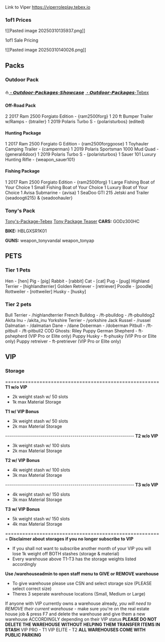  Link to Viper 
https://viperroleplay.tebex.io


### **1of1 Prices**

![[Pasted image 20250310135937.png]]

1of1 Sale Pricing

![[Pasted image 20250310140026.png]]


## Packs 

### Outdoor Pack
⛵[・𝙊𝙪𝙩𝙙𝙤𝙤𝙧-𝙋𝙖𝙘𝙠𝙖𝙜𝙚𝙨-𝙎𝙝𝙤𝙬𝙘𝙖𝙨𝙚](https://discord.com/channels/876558619779412078/1074168032944980030)
[・𝙊𝙪𝙩𝙙𝙤𝙤𝙧-𝙋𝙖𝙘𝙠𝙖𝙜𝙚𝙨-Tebex](https://viperroleplay.tebex.io/category/mechanic-shops-2)
#### Off-Road Pack
2 2017 Ram 2500 Forgiato Edition - {ram2500forg} 
1 20 ft Bumper Trailer w/Ramps - {btrailer} 
1 2019 Polaris Turbo S - {polaristurbos} (edited)

#### Hunting Package
1 2017 Ram 2500 Forgiato G Edition - {ram2500forggoose} 
1 Toyhauler Camping Trailer - {camperman} 
1 2019 Polaris Sportsman 1000 Mud Quad - {general4door} 
1 2019 Polaris Turbo S - {polaristurbos} 
1 Sauer 101 Luxury Hunting Rifle - {weapon_sauer101} 

#### Fishing Package
1 2017 Ram 2500 Forgiato Edition - {ram2500forg} 
1 Large Fishing Boat of Your Choice 
1 Small Fishing Boat of Your Choice 
1 Luxury Boat of Your Choice
1 Avisa Submarine - {avisa} 1 SeaDoo GTI 215 Jetski and Trailer {seadoogti215} & {seadoohauler}

### Tony's Pack
[Tony's-Package-Tebex](https://viperroleplay.tebex.io/category/tonys-package)
[Tony Package Teaser](https://www.youtube.com/watch?v=P-hRTzNoWrY)
**CARS:** 
GODz300HC 

**BIKE:** 
HBLGXSR1K01 

**GUNS:** 
weapon_tonyvandal 
weapon_tonyap

## PETS
### Tier 1 Pets

Hen - [hen] 
Pig - [pig] 
Rabbit - [rabbit] 
Cat - [cat] 
Pug - [pug] 
Highland Terrier - [highlandterrier] 
Golden Retriever - [retriever] 
Poodle - [poodle] 
Rottweiler - [rottweiler] 
Husky - [husky]

### Tier 2 pets 
Bull Terrier - /highlandterrier 
French Bulldog - /ft-pbulldog - /ft-pbulldog2 
Akita Inu - /akita_inu 
Yorkshire Terrier - /yorkshire 
Jack Russel - /russel 
Dalmatian - /dalmatian 
Dane - /dane 
Doberman - /doberman 
Pitbull - /ft-pitbull - /ft-pitbull2 
COD Ghosts: Riley Puppy German Shepherd - ft-pshepherd (VIP Pro or Elite only) 
Puppy Husky - ft-phusky (VIP Pro or Elite only)
Puppy retreiver - ft-pretriever (VIP Pro or Elite only)
## VIP

### Storage
====================================================== **T1 w/o VIP**

- 2k weight stash w/ 50 slots
- 1k max Material Storage

**T1 w/ VIP Bonus**

- 3k weight stash w/ 50 slots
- 2k max Material Storage

----------------------------------------------------------------- **T2 w/o VIP**

- 3k weight stash w/ 100 slots
- 2k max Material Storage

**T2 w/ VIP Bonus**

- 4k weight stash w/ 100 slots
- 3k max Material Storage

----------------------------------------------------------------- **T3 w/o VIP**

- 4k weight stash w/ 150 slots
- 3k max Material Storage

**T3 w/ VIP Bonus**

- 5k weight stash w/ 150 slots
- 4k max Material Storage

======================================================= **Disclaimer about storages if you no longer subscribe to VIP**

- If you shall not want to subscribe another month of your VIP you will lose 1k weight off BOTH stashes (storage & material)
- Every warehouse above T1-T3 has the storage weights listed accordingly

**Use /warehouseadmin to open staff menu to GIVE or REMOVE warehouse**

- To give warehouse please use CSN and select storage size (PLEASE select correct size)
- Theres 3 seperate warehouse locations (Small, Medium or Large)

If anyone with VIP currently owns a warehouse already, _you will need to REMOVE their current warehouse_ - make sure you're on the real estate house job & press F7 and delete the warehouse and give them a new warehouse ACCORDINGLY depending on their VIP status **PLEASE DO NOT DELETE THE WAREHOUSE WITHOUT HELPING THEM TRANSFER ITEMS IN STASH** VIP PRO - T1 VIP ELITE - T2 **ALL WAREHOUSES COME WITH PUBLIC PARKING**